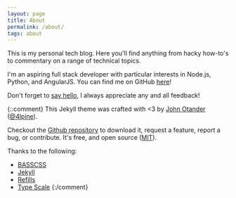 ```yaml
---
layout: page
title: About
permalink: /about/
tags: about
---
```



This is my personal tech blog. Here you'll find anything from hacky how-to's to commentary on a range of technical topics.

I'm an aspiring full stack developer with particular interests in Node.js, Python, and AngularJS. You can find me on GitHub [here](http://www.github.com/hawkins)!

Don't forget to [say hello](http://hawkins.github.io/contact/), I always appreciate any and all feedback!

{::comment}
This Jekyll theme was crafted with <3 by [John Otander](http://johnotander.com)
([@4lpine](https://twitter.com/4lpine)).

Checkout the [Github repository](https://github.com/johnotander/pixyll) to download it,
request a feature, report a bug, or contribute. It's free, and open source
([MIT](http://opensource.org/licenses/MIT)).

Thanks to the following:

* [BASSCSS](http://basscss.com)
* [Jekyll](http://jekyllrb.com)
* [Refills](http://refills.bourbon.io/)
* [Type Scale](http://type-scale.com/)
{:/comment}
